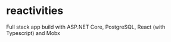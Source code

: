 # reactivities
Full stack app build with ASP.NET Core, PostgreSQL, React (with Typescript) and Mobx
